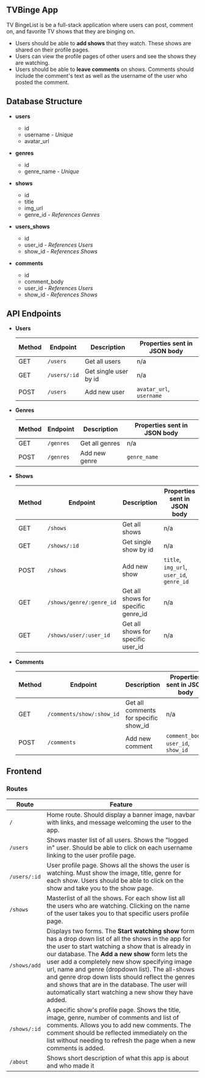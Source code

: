 
## TVBinge App

TV BingeList is be a full-stack application where users can post, comment on, and favorite TV shows that they are binging on.

- Users should be able to **add shows** that they watch. These shows are shared on their profile pages.
- Users can view the profile pages of other users and see the shows they are watching.
- Users should be able to **leave comments** on shows. Comments should include the comment's text as well as the username of the user who posted the comment.

## Database Structure


- **users**
  - id
  - username - _Unique_
  - avatar_url 

- **genres**
  - id
  - genre_name - _Unique_

- **shows**
  - id
  - title
  - img_url
  - genre_id - _References Genres_

- **users_shows** 
  - id
  - user_id - _References Users_
  - show_id - _References Shows_

- **comments**
  - id
  - comment_body
  - user_id - _References Users_
  - show_id - _References Shows_



## API Endpoints



- **Users**

  | Method | Endpoint     | Description           | Properties sent in JSON body |
  | ------ | ------------ | --------------------- | ---------------------------- |
  | GET    | `/users`     | Get all users         | n/a                          |
  | GET    | `/users/:id` | Get single user by id | n/a                          |
  | POST   | `/users`     | Add new user          | `avatar_url`, `username`     |

- **Genres**

  | Method | Endpoint  | Description    | Properties sent in JSON body |
  | ------ | --------- | -------------- | ---------------------------- |
  | GET    | `/genres` | Get all genres | n/a                          |
  | POST   | `/genres` | Add new genre  | `genre_name`                 |

- **Shows**

  | Method | Endpoint                 | Description                         | Properties sent in JSON body              |
  | ------ | ------------------------ | ----------------------------------- | ----------------------------------------- |
  | GET    | `/shows`                 | Get all shows                       | n/a                                       |
  | GET    | `/shows/:id`             | Get single show by id               | n/a                                       |
  | POST   | `/shows`                 | Add new show                        | `title`, `img_url`, `user_id`, `genre_id` |
  | GET    | `/shows/genre/:genre_id` | Get all shows for specific genre_id | n/a                                       |
  | GET    | `/shows/user/:user_id`   | Get all shows for specific user_id  | n/a                                       |

- **Comments**

  | Method | Endpoint                  | Description                           | Properties sent in JSON body         |
  | ------ | ------------------------- | ------------------------------------- | ------------------------------------ |
  | GET    | `/comments/show/:show_id` | Get all comments for specific show_id | n/a                                  |
  | POST   | `/comments`               | Add new comment                       | `comment_body`, `user_id`, `show_id` |



## Frontend

### Routes
| Route        | Feature                                                                                                                                                                                                                                                                                                                                                                                                                                                                             |
| ------------ | ----------------------------------------------------------------------------------------------------------------------------------------------------------------------------------------------------------------------------------------------------------------------------------------------------------------------------------------------------------------------------------------------------------------------------------------------------------------------------------- |
| `/`          | Home route. Should display a banner image, navbar with links, and message welcoming the user to the app.                                                                                                                                                                                                                                                                                                                                                                            |
| `/users`     | Shows master list of all users. Shows the "logged in" user. Should be able to click on each username linking to the user profile page.                                                                                                                                                                                                                                                                                                                                              |
| `/users/:id` | User profile page. Shows all the shows the user is watching. Must show the image, title, genre for each show. Users should be able to click on the show and take you to the show page.                                                                                                                                                                                                                                                                                              |
| `/shows`     | Masterlist of all the shows. For each show list all the users who are watching. Clicking on the name of the user takes you to that specific users profile page.                                                                                                                                                                                                                                                                                                                     |
| `/shows/add` | Displays two forms. The **Start watching show** form has a drop down list of all the shows in the app for the user to start watching a show that is already in our database. The **Add a new show** form lets the user add a completely new show specifying image url, name and genre (dropdown list). The all-shows and genre drop down lists should reflect the genres and shows that are in the database. The user will automatically start watching a new show they have added. |
| `/shows/:id` | A specific show's profile page. Shows the title, image, genre, number of comments and list of comments. Allows you to add new comments. The comment should be reflected immediately on the list without needing to refresh the page when a new comments is added.                                                                                                                                                                                                                   |
| `/about`     | Shows short description of what this app is about and who made it                                                                                                                                                                                                                                                                                                                                                                                                                   |








